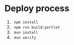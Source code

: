 # Deploy process
1) <code> npm install </code>
2) <code> npm run build:portlet </code>
3) <code> mvn install </code>
4) <code> mvn verify </code>








